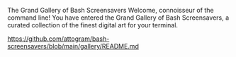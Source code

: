 The Grand Gallery of Bash Screensavers
Welcome, connoisseur of the command line! You have entered the Grand Gallery of Bash Screensavers, a curated collection of the finest digital art for your terminal.

https://github.com/attogram/bash-screensavers/blob/main/gallery/README.md
